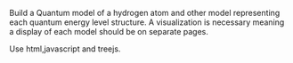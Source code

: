 
Build a Quantum model of a hydrogen atom and other model representing each quantum energy level structure. A visualization is necessary meaning a display of each model should be on separate pages.

Use html,javascript and treejs.
